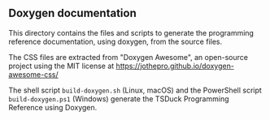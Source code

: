 ## Doxygen documentation

This directory contains the files and scripts to generate the programming
reference documentation, using doxygen, from the source files.

The CSS files are extracted from "Doxygen Awesome", an open-source project
using the MIT license at https://jothepro.github.io/doxygen-awesome-css/

The shell script `build-doxygen.sh` (Linux, macOS) and the PowerShell script
`build-doxygen.ps1` (Windows) generate the TSDuck Programming Reference
using Doxygen.
